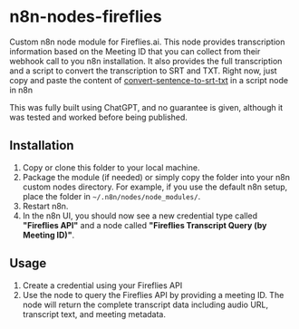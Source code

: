 # n8n-nodes-fireflies

Custom n8n node module for Fireflies.ai.
This node provides transcription information based on the Meeting ID that you can collect from their webhook call to you n8n installation.
It also provides the full transcription and a script to convert the transcription to SRT and TXT. Right now, just copy and paste the content of [convert-sentence-to-srt-txt](convert-sentence-to-srt-txt.py) in a script node in n8n

This was fully built using ChatGPT, and no guarantee is given, although it was tested and worked before being published.

## Installation

1. Copy or clone this folder to your local machine.
2. Package the module (if needed) or simply copy the folder into your n8n custom nodes directory. For example, if you use the default n8n setup, place the folder in `~/.n8n/nodes/node_modules/`.
3. Restart n8n.
4. In the n8n UI, you should now see a new credential type called **"Fireflies API"** and a node called **"Fireflies Transcript Query (by Meeting ID)"**.

## Usage

1. Create a credential using your Fireflies API
2. Use the node to query the Fireflies API by providing a meeting ID. The node will return the complete transcript data including audio URL, transcript text, and meeting metadata.
